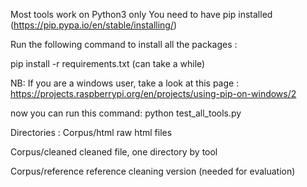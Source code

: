 Most tools work on Python3 only
You need to have pip installed (https://pip.pypa.io/en/stable/installing/)

Run the following command to install all the packages :

pip install -r requirements.txt
(can take a while)

NB: If you are a windows user, take a look at this page : https://projects.raspberrypi.org/en/projects/using-pip-on-windows/2

now you can run this command:
python test_all_tools.py


Directories :
  Corpus/html 	 	raw html files

  Corpus/cleaned	cleaned file, one directory by tool

  Corpus/reference	reference cleaning version (needed for evaluation)
